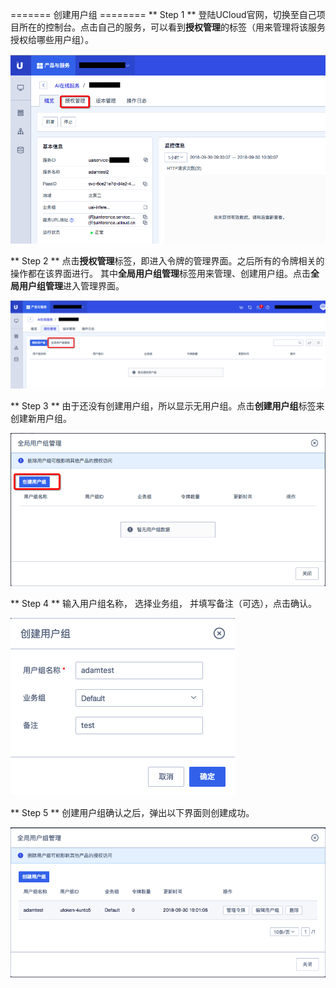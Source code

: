

\======= 创建用户组 ======== \*\* Step 1 \*\*
登陆UCloud官网，切换至自己项目所在的控制台。点击自己的服务，可以看到**授权管理**的标签（用来管理将该服务授权给哪些用户组）。

![](/images/operation/mgr_client/create_client_1.png)

\*\* Step 2 \*\* 点击**授权管理**标签，即进入令牌的管理界面。之后所有的令牌相关的操作都在该界面进行。
其中**全局用户组管理**标签用来管理、创建用户组。点击**全局用户组管理**进入管理界面。

![](/images/operation/mgr_client/create_client_2.png)

\*\* Step 3 \*\* 由于还没有创建用户组，所以显示无用户组。点击**创建用户组**标签来创建新用户组。

![](/images/operation/mgr_client/create_client_3.png)

\*\* Step 4 \*\* 输入用户组名称， 选择业务组， 并填写备注（可选），点击确认。

![](/images/operation/mgr_client/create_client_4.png)

\*\* Step 5 \*\* 创建用户组确认之后，弹出以下界面则创建成功。

![](/images/operation/mgr_client/create_client_5.png)
